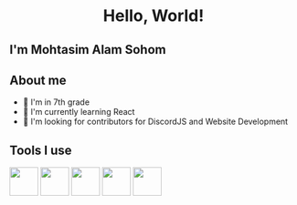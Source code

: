 <h1 align="center">Hello, World!</h1>

## I'm Mohtasim Alam Sohom

## About me
- 📘 I'm in 7th grade
- 📖 I'm currently learning React
- 👀 I'm looking for contributors for DiscordJS and Website Development

## Tools I use
<img src="https://pluralsight2.imgix.net/paths/images/nodejs-45adbe594d.png" width="50px"/>
<img src="https://www.pngfind.com/pngs/m/136-1363736_express-js-icon-png-transparent-png.png" width="50px"/>
<img src="https://upload.wikimedia.org/wikipedia/commons/thumb/a/a7/React-icon.svg/1200px-React-icon.svg.png" width="50px"/>
<img src="https://upload.wikimedia.org/wikipedia/commons/thumb/1/18/ISO_C%2B%2B_Logo.svg/1200px-ISO_C%2B%2B_Logo.svg.png" width="50px"/>
<img src="https://upload.wikimedia.org/wikipedia/commons/thumb/4/4c/Typescript_logo_2020.svg/1200px-Typescript_logo_2020.svg.png" width="50px"/>
